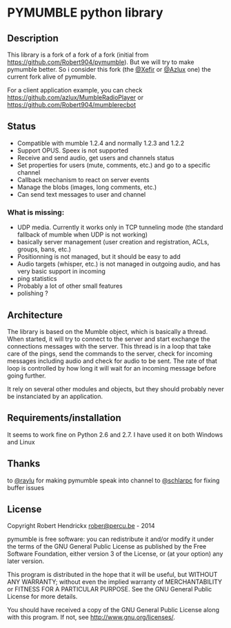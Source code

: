 PYMUMBLE python library
=======================

Description
-----------

This library is a fork of a fork of a fork (initial from https://github.com/Robert904/pymumble). But we will try to make pymumble better. So i consider this fork (the [@Xefir](https://github.com/Xefir/pymumble) or [@Azlux](https://github.com/azlux/pymumble) one) the current fork alive of pymumble.


For a client application example, you can check https://github.com/azlux/MumbleRadioPlayer or https://github.com/Robert904/mumblerecbot

Status
------
- Compatible with mumble 1.2.4 and normally 1.2.3 and 1.2.2
- Support OPUS. Speex is not supported
- Receive and send audio, get users and channels status
- Set properties for users (mute, comments, etc.) and go to a specific channel
- Callback mechanism to react on server events
- Manage the blobs (images, long comments, etc.)
- Can send text messages to user and channel

### What is missing:
- UDP media.  Currently it works only in TCP tunneling mode (the standard fallback of mumble when UDP is not working)
- basically server management (user creation and registration, ACLs, groups, bans, etc.)
- Positionning is not managed, but it should be easy to add
- Audio targets (whisper, etc.) is not managed in outgoing audio, and has very basic support in incoming
- ping statistics
- Probably a lot of other small features
- polishing ?

Architecture
------------
The library is based on the Mumble object, which is basically a thread.  When started, it will try
to connect to the server and start exchange the connections messages with the server.
This thread is in a loop that take care of the pings, send the commands to the server,
check for incoming messages including audio and check for audio to be sent.
The rate of that loop is controlled by how long it will wait for an incoming message before going further.

It rely on several other modules and objects, but they should probably never be instanciated by an application.

Requirements/installation
-------------------------
It seems to work fine on Python 2.6 and 2.7.
I have used it on both Windows and Linux

Thanks
-----------
to [@raylu](https://github.com/raylu) for making pymumble speak into channel
to [@schlarpc](https://github.com/schlarpc) for fixing buffer issues


License
-------
Copyright Robert Hendrickx <rober@percu.be> - 2014

pymumble is free software: you can redistribute it and/or modify
it under the terms of the GNU General Public License as published by
the Free Software Foundation, either version 3 of the License, or
(at your option) any later version.

This program is distributed in the hope that it will be useful,
but WITHOUT ANY WARRANTY; without even the implied warranty of
MERCHANTABILITY or FITNESS FOR A PARTICULAR PURPOSE.  See the
GNU General Public License for more details.

You should have received a copy of the GNU General Public License
along with this program.  If not, see <http://www.gnu.org/licenses/>.
